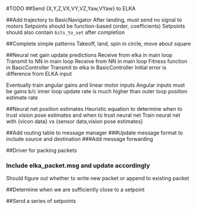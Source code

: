 #TODO
##Send {X,Y,Z,VX,VY,VZ,Yaw,VYaw} to ELKA

##Add trajectory to BasicNavigator
After landing, must send no signal to motors
Setpoints should be function-based (order, coefficients)
Setpoints should also contain `bits_to_set` after completion

##Complete simple patterns
Takeoff, land, spin in circle, move about square

##Neural net gain update predictions
Receive from elka in main loop
Transmit to NN in main loop
Receive from NN in main loop
Fitness function in BasicController
Transmit to elka in BasicController
Initial error is difference from ELKA input

Eventually train angular gains and linear motor inputs
Angular inputs must be gains b/c inner loop update rate is much
higher than outer loop position estimate rate

##Neural net position estimates
Heuristic equation to determine when to trust vision pose estimates
and when to trust neural net
Train neural net with
  {vicon data} vs {sensor data,vision pose estimates}

##Add routing table to message manager
###Update message format to include source and destination
###Add message forwarding

##Driver for packing packets
### Include elka_packet.msg and update accordingly
Should figure out whether to write new packet or
append to existing packet

##Determine when we are sufficiently close to a setpoint 

##Send a series of setpoints
